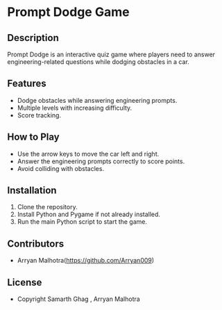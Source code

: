# Prompt Dodge Game

## Description
Prompt Dodge is an interactive quiz game where players need to answer engineering-related questions while dodging obstacles in a car.

## Features
- Dodge obstacles while answering engineering prompts.
- Multiple levels with increasing difficulty.
- Score tracking.

## How to Play
- Use the arrow keys to move the car left and right.
- Answer the engineering prompts correctly to score points.
- Avoid colliding with obstacles.

## Installation
1. Clone the repository.
2. Install Python and Pygame if not already installed.
3. Run the main Python script to start the game.

## Contributors
- Arryan Malhotra(https://github.com/Arryan009)

## License
- Copyright Samarth Ghag , Arryan Malhotra

